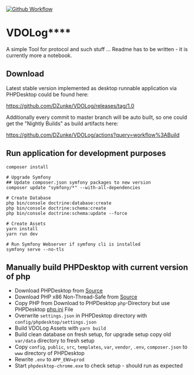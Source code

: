 [![Github Workflow](https://github.com/DZunke/VDOLog/workflows/CI/badge.svg)](https://github.com/DZunke/VDOLog/actions?query=workflow%3ACI)

# VDOLog****

A simple Tool for protocol and such stuff ... Readme has to be written - it is currently more a notebook.

## Download

Latest stable version implemented as desktop runnable application via PHPDesktop could be found here:

  https://github.com/DZunke/VDOLog/releases/tag/1.0
  
Additionally every commit to master branch will be auto built, so one could get the "Nightly Builds" as build artifacts here:

  https://github.com/DZunke/VDOLog/actions?query=workflow%3ABuild



## Run application for development purposes

```
composer install

# Upgrade Symfony
## Update composer.json symfony packages to new version
composer update "symfony/*" --with-all-dependencies

# Create Database
php bin/console doctrine:database:create
php bin/console doctrine:schema:create
php bin/console doctrine:schema:update --force

# Create Assets
yarn install
yarn run dev

# Run Symfony Webserver if symfony cli is installed
symfony serve --no-tls
```

## Manually build PHPDesktop with current version of php

  * Download PHPDesktop from [Source](https://github.com/cztomczak/phpdesktop)
  * Download PHP x86 Non-Thread-Safe from [Source](https://windows.php.net/downloads/releases/php-7.4.9-nts-Win32-vc15-x86.zip)
  * Copy PHP from Download to PHPDesktop `php`-Directory but use PHPDesktop [php.ini](https://github.com/cztomczak/phpdesktop/blob/master/src/php/php.ini) File
  * Overwrite `settings.json` in PHPDesktop directory with `config/phpdesktop/settings.json`
  * Build VDOLog Assets with `yarn build`
  * Build clean database on fresh setup, for upgrade setup copy old `var/data` directory to fresh setup
  * Copy `config`, `public`, `src`, `templates`, `var`, `vendor`, `.env`, `composer.json` to `www` directory of PHPDesktop
  * Rewrite `.env` to `APP_ENV=prod`
  * Start `phpdesktop-chrome.exe` to check setup - should run as expected
